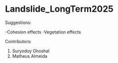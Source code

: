 # Landslide_LongTerm2025
Suggestions:

-Cohesion effects
-Vegetation effects

Contributors:
1. Suryodoy Ghoshal
2. Matheus Almeida

